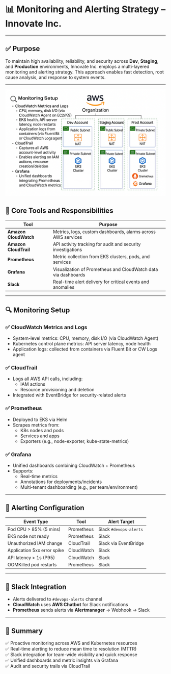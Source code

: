 # 📊 Monitoring and Alerting Strategy – Innovate Inc.

---

## ✅ Purpose

To maintain high availability, reliability, and security across **Dev**, **Staging**, and **Production** environments, Innovate Inc. employs a multi-layered monitoring and alerting strategy. This approach enables fast detection, root cause analysis, and response to system events.

---


![Diagram](monitoring.png)



## 🧰 Core Tools and Responsibilities

| Tool               | Purpose                                                                 |
|--------------------|-------------------------------------------------------------------------|
| **Amazon CloudWatch** | Metrics, logs, custom dashboards, alarms across AWS services         |
| **Amazon CloudTrail** | API activity tracking for audit and security investigations           |
| **Prometheus**         | Metric collection from EKS clusters, pods, and services              |
| **Grafana**            | Visualization of Prometheus and CloudWatch data via dashboards       |
| **Slack**              | Real-time alert delivery for critical events and anomalies           |

---

## 🔍 Monitoring Setup

### ✅ CloudWatch Metrics and Logs
- System-level metrics: CPU, memory, disk I/O (via CloudWatch Agent)
- Kubernetes control plane metrics: API server latency, node health
- Application logs: collected from containers via Fluent Bit or CW Logs agent

### ✅ CloudTrail
- Logs all AWS API calls, including:
  - IAM actions
  - Resource provisioning and deletion
- Integrated with EventBridge for security-related alerts

### ✅ Prometheus
- Deployed to EKS via Helm
- Scrapes metrics from:
  - K8s nodes and pods
  - Services and apps
  - Exporters (e.g., node-exporter, kube-state-metrics)

### ✅ Grafana
- Unified dashboards combining CloudWatch + Prometheus
- Supports:
  - Real-time metrics
  - Annotations for deployments/incidents
  - Multi-tenant dashboarding (e.g., per team/environment)

---

## 🚨 Alerting Configuration

| Event Type                      | Tool         | Alert Target             |
|----------------------------------|--------------|---------------------------|
| Pod CPU > 85% (5 mins)           | Prometheus   | Slack `#devops-alerts`    |
| EKS node not ready               | Prometheus   | Slack                     |
| Unauthorized IAM change         | CloudTrail   | Slack via EventBridge     |
| Application 5xx error spike     | CloudWatch   | Slack                     |
| API latency > 1s (P95)          | CloudWatch   | Slack                     |
| OOMKilled pod restarts          | Prometheus   | Slack                     |

---

## 🧠 Slack Integration

- Alerts delivered to `#devops-alerts` channel
- **CloudWatch** uses **AWS Chatbot** for Slack notifications
- **Prometheus** sends alerts via **Alertmanager** → Webhook → Slack

---

## 📌 Summary

✅ Proactive monitoring across AWS and Kubernetes resources  
✅ Real-time alerting to reduce mean time to resolution (MTTR)  
✅ Slack integration for team-wide visibility and quick response  
✅ Unified dashboards and metric insights via Grafana  
✅ Audit and security trails via CloudTrail  
